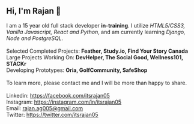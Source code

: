 ## Hi, I'm Rajan 👋

I am a 15 year old full stack developer **in-training**. I utilize _HTML5/CSS3, Vanilla Javascript, React and Python_, and am currently learning _Django, Node and PostgreSQL_. <br><br>
Selected Completed Projects: __Feather, Study.io, Find Your Story Canada__<br>
Large Projects Working On: __DevHelper, The Social Good, Wellness101, STACKr__<br>
Developing Prototypes: __Oria, GolfCommunity, SafeShop__
<br><br>
To learn more, please contact me and I will be more than happy to share.
<br><br>
Linkedin: https://facebook.com/itsrajan05 <br>
Instagram: https://instagram.com/in/itsrajan05<br> 
Email: rajan.ag005@gmail.com<br>
Twitter: https://twitter.com/itsrajan05<br>
 
